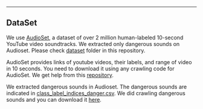 ----
## DataSet
We use [AudioSet](https://research.google.com/audioset/), a dataset of over 2 million human-labeled 10-second YouTube video soundtracks. We extracted only dangerous sounds on Audioset. Please check [dataset](https://github.com/daehwa/AudioHero/tree/master/dataset) folder in this repository.

AudioSet provides links of youtube videos, their labels, and range of video in 10 seconds. You need to download it using any crawling code for AudioSet. We get help from this [repository](https://github.com/unixpickle/audioset).

We extracted dangerous sounds in Audioset. The dangerous sounds are indicated in [class\_label\_indices\_danger.csv](https://github.com/daehwa/AudioHero/blob/master/dataset/class_labels_indices_danger.csv). We did crawling dangerous sounds and you can download it [here](https://kaistackr-my.sharepoint.com/:f:/g/personal/daehwakim_kaist_ac_kr/EixWvOm0X25BrYqb8GRCPhUBKWoy22LUa3KtV3sjtnNScg?e=KcuEkp).